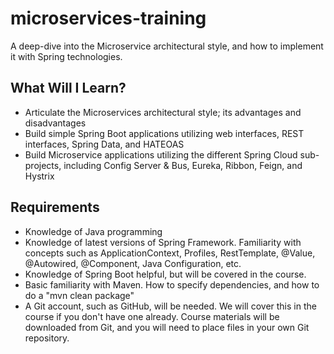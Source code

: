 # microservices-training
A deep-dive into the Microservice architectural style, and how to implement it with Spring technologies.

## What Will I Learn?
* Articulate the Microservices architectural style; its advantages and disadvantages
* Build simple Spring Boot applications utilizing web interfaces, REST interfaces, Spring Data, and HATEOAS
* Build Microservice applications utilizing the different Spring Cloud sub-projects, including Config Server & Bus, Eureka, Ribbon, Feign, and Hystrix

## Requirements
* Knowledge of Java programming
* Knowledge of latest versions of Spring Framework. Familiarity with concepts such as ApplicationContext, Profiles, RestTemplate, @Value, @Autowired, @Component, Java Configuration, etc.
* Knowledge of Spring Boot helpful, but will be covered in the course.
* Basic familiarity with Maven. How to specify dependencies, and how to do a "mvn clean package"
* A Git account, such as GitHub, will be needed. We will cover this in the course if you don't have one already. Course materials will be downloaded from Git, and you will need to place files in your own Git repository.
